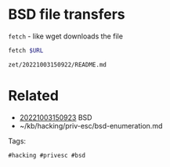 # BSD file transfers
`fetch` - like wget
downloads the file
```bash
fetch $URL
```

` zet/20221003150922/README.md `

# Related

- [20221003150923](/zet/20221003150923/README.md) BSD
- ~/kb/hacking/priv-esc/bsd-enumeration.md

Tags:

    #hacking #privesc #bsd 
